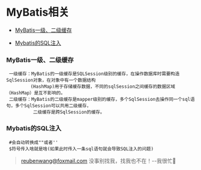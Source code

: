 # MyBatis相关

 - [MyBatis一级、二级缓存](#MyBatis一级、二级缓存)
 
 - [Mybatis的SQL注入](#Mybatis的SQL注入)
 
 ### MyBatis一级、二级缓存
 
     一级缓存：MyBatis的一级缓存是SQLSession级别的缓存，在操作数据库时需要构造SqlSession对象，在对象中有一个数据结构
             (HashMap)用于存储缓存数据，不同的sqlSession之间缓存的数据区域（HashMap）是互不影响的。
     二级缓存：MyBatis的二级缓存是mapper级别的缓存，多个SqlSession去操作同一个sql语句，多个SqlSession可以共用二级缓存，
              二级缓存是跨SqlSession的缓存。         
     
 ### Mybatis的SQL注入
     
     #会自动转换成""或者''
     $符号传入啥就是啥(如果此时传入一条sql语句就会导致SQL注入的问题)
 

> reubenwang@foxmail.com
> 没事别找我，找我也不在！--我很忙🦆